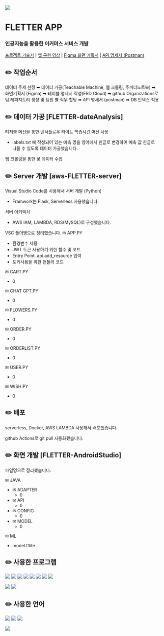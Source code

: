 <img src="https://capsule-render.vercel.app/api?type=shark&color=FCF6BD&height=150&section=header" />

# FLETTER APP
### 인공지능을 활용한 이커머스 서비스 개발

[프로젝트 기술서](https://docs.google.com/presentation/d/1Hjp7XCUMIhym937i4X85ireXrZpCJRmZErmB6bO8PHI/edit#slide=id.g2ecd2bcd2c6_0_113)
| [앱 구현 영상](https://www.youtube.com/watch?v=twt-AMg5pG8)
| [Figma 화면 기획서](https://www.figma.com/design/sZIyaeA257cko90JTBealI/FLOWER-APP?node-id=545-2765&t=Zvjg9QKV2RNZPhYv-1) | [API 명세서 (Postman)](https://documenter.getpostman.com/view/35043308/2sA3e1CATt)



✏️ 작업순서
-

데이터 주제 선정 ➡︎ 데이터 가공(Teachable Machine, 웹 크롤링, 주피터노트북) ➡︎ 화면기획서 (Figma) ➡︎ 테이블 명세서 작성(ERD Cloud) ➡︎ github Organizations로 팀 레파지토리 생성 및 팀원 별 직무 할당 ➡︎ API 명세서 (postman) ➡︎ DB 인덱스 적용




✏️ 데이터 가공 [FLETTER-dateAnalysis]
-

티처블 머신을 통한 탠서플로우 라이트 학습시킨 머신 사용 
- labels.txt 에 작성되어 있는 예측 명을 영어에서 한글로 변경하여 예측 값 한글로 나올 수 있도록 데이터 가공했습니다.

웹 크롤링을 통한 꽃 데이터 수집



✏️ Server 개발 [aws-FLETTER-server]
-

Visual Studio Code를 사용해서 서버 개발 (Python)
- Framwork는 Flask, Serverless 사용했습니다.

서버 아키텍처
- AWS IAM, LAMBDA, RDS(MySQL)로 구성했습니다. 

VSC 폴더명으로 정리했습니다.
✉︎ APP.PY
- 환경변수 세팅
- JWT 토큰 사용하기 위한 함수 및 코드
- Entry Point. api.add_resource 입력
- 도커사용을 위한 핸들러 코드

✉︎ CART.PY
- 0

✉︎ CHAT GPT.PY 
- 0

✉︎ FLOWERS.PY
- 0

✉︎ ORDER.PY
- 0

✉︎ ORDERLIST.PY
- 0

✉︎ USER.PY
- 0

✉︎ WISH.PY
- 0





✏️ 배포
-

serverless, Docker, AWS LAMBDA 사용해서 배포했습니다.

github Actions로 git pull 자동화했습니다.



✏️ 화면 개발 [FLETTER-AndroidStudio]
-


파일명으로 정리했습니다.

✉︎ JAVA
- ✉︎ ADAPTER
  - 0
- ✉︎ API
  - 0
- ✉︎ CONFIG
  - 0
- ✉︎ MODEL
  - 0

✉︎ ML
- model.tflite




✏️ 사용한 프로그램
-

<a href="https://jupyter.org/"><img src="https://img.shields.io/badge/jupyter-F37626?style=flat-square&logo=jupyter&logoColor=white"/></a>
<img src="https://img.shields.io/badge/Amazon AWS-232F3E?style=flat-square&logo=amazonaws&logoColor=white"/>
<img src="https://img.shields.io/badge/Visual Studio Code-007ACC?style=flat-square&logo=Visual Studio Code&logoColor=white"/>
<img src="https://img.shields.io/badge/Docker-2496ED?style=flat-square&logo=Docker&logoColor=white"/>
<img src="https://img.shields.io/badge/MySQL-4479A1?style=flat-square&logo=MySQL&logoColor=white"/>
<img src="https://img.shields.io/badge/TensorFlow-FF6F00?style=flat-square&logo=tensorflow&logoColor=white"/>
<img src="https://img.shields.io/badge/Figma-F24E1E?style=flat-square&logo=figma&logoColor=white"/>
<img src="https://img.shields.io/badge/Android Studio-3DDC84?style=flat-square&logo=Android Studio&logoColor=white"/>


<img src="https://img.shields.io/badge/Flask-000000?style=flat-square&logo=flask&logoColor=white"/> <img src="https://img.shields.io/badge/serverless-FD5750?style=flat-square&logo=serverless&logoColor=white"/>



✏️ 사용한 언어
-

<img src="https://img.shields.io/badge/java-007396?style=flat-square&logo=java&logoColor=white"/> <img src="https://img.shields.io/badge/JSON-000000?style=flat-square&logo=json&logoColor=white"/> <img src="https://img.shields.io/badge/Python-3776AB?style=flat-square&logo=Python&logoColor=white"/>


<img src="https://capsule-render.vercel.app/api?type=shark&color=FCF6BD&height=150&section=footer" />
